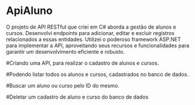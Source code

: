# ApiAluno
O projeto de API RESTful que criei em C# aborda a gestão de alunos e cursos. Desenvolvi endpoints para adicionar, editar e excluir registros relacionados a essas entidades. Utilizei o poderoso framework ASP.NET para implementar a API, aproveitando seus recursos e funcionalidades para garantir um desenvolvimento eficiente e robusto.

#Criando uma API, para realizar o cadastro de alunos e cursos.

#Podendo listar todos os alunos e cursos, cadastrados no banco de dados.

#Buscar um aluno ou curso pelo ID do mesmo.

#Deletar um cadastro de aluno e curso do banco de dados



